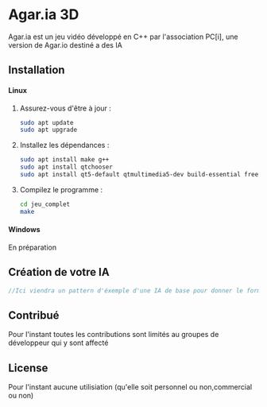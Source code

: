 # Agar.ia 3D

Agar.ia est un jeu vidéo développé en C++ par l'association PC[i], une version de Agar.io destiné a des IA

## Installation

#### Linux 
1. Assurez-vous d'être à jour :

    ```bash
    sudo apt update
    sudo apt upgrade
    ```

2. Installez les dépendances :

    ```bash
    sudo apt install make g++
    sudo apt install qtchooser
    sudo apt install qt5-default qtmultimedia5-dev build-essential freeglut3-dev
    ```

3. Compilez le programme :
     ```bash
    cd jeu_complet
    make
    ```

#### Windows

 En préparation


## Création de votre IA

```c++
//Ici viendra un pattern d'éxemple d'une IA de base pour donner le format d'utilisation

```

## Contribué
Pour l'instant toutes les contributions sont limités au groupes de développeur qui y sont affecté

## License
Pour l'instant aucune utilisiation (qu'elle soit personnel ou non,commercial ou non)
